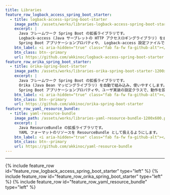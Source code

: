 ```yaml
---
title: Libraries
feature_row_logback_access_spring_boot_starter:
  - title: logback-access-spring-boot-starter
    image_path: /assets/works/libraries-logback-access-spring-boot-starter-1200x600.png
    excerpt: |
      Java フレームワーク Spring Boot の拡張ライブラリです。
      Logback-access (Java サーブレットの HTTP アクセスロギングライブラリ) を自動で組み込み、使いやすくします。
      Spring Boot アプリケーションプロパティや、 Logback-access 設定ファイルで、動作を設定できます。
    btn_label: <i aria-hidden="true" class="fab fa-fw fa-github-alt"></i> GitHub
    btn_class: btn--primary
    url: https://github.com/akkinoc/logback-access-spring-boot-starter
feature_row_orika_spring_boot_starter:
  - title: orika-spring-boot-starter
    image_path: /assets/works/libraries-orika-spring-boot-starter-1200x600.png
    excerpt: |
      Java フレームワーク Spring Boot の拡張ライブラリです。
      Orika (Java Bean マッピングライブラリ) を自動で組み込み、使いやすくします。
      Spring Boot アプリケーションプロパティや、ユーザ実装の設定クラスで、動作を設定できます。
    btn_label: <i aria-hidden="true" class="fab fa-fw fa-github-alt"></i> GitHub
    btn_class: btn--primary
    url: https://github.com/akkinoc/orika-spring-boot-starter
feature_row_yaml_resource_bundle:
  - title: yaml-resource-bundle
    image_path: /assets/works/libraries-yaml-resource-bundle-1200x600.png
    excerpt: |
      Java ResourceBundle の拡張ライブラリです。
      YAML フォーマットのリソースを ResourceBundle として扱えるようにします。
    btn_label: <i aria-hidden="true" class="fab fa-fw fa-github-alt"></i> GitHub
    btn_class: btn--primary
    url: https://github.com/akkinoc/yaml-resource-bundle
---
```


- - -

{% include feature_row id="feature_row_logback_access_spring_boot_starter" type="left" %}
{% include feature_row id="feature_row_orika_spring_boot_starter" type="left" %}
{% include feature_row id="feature_row_yaml_resource_bundle" type="left" %}
